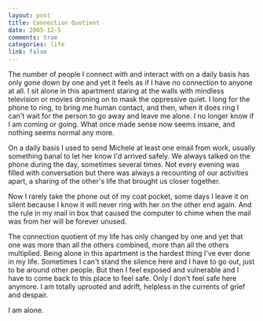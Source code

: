 ```yaml
--- 
layout: post
title: Connection Quotient
date: 2005-12-5
comments: true
categories: life
link: false
---
```

The number of people I connect with and interact with on a daily basis has only gone down by one and yet it feels as if I have no connection to anyone at all. I sit alone in this apartment staring at the walls with mindless television or movies droning on to mask the oppressive quiet. I long for the phone to ring, to bring me human contact, and then, when it does ring I can't wait for the person to go away and leave me alone. I no longer know if I am coming or going. What once made sense now seems insane, and nothing seems normal any more.

On a daily basis I used to send Michele at least one email from work, usually something banal to let her know I'd arrived safely. We always talked on the phone during the day, sometimes several times. Not every evening was filled with conversation but there was always a recounting of our activities apart, a sharing of the other's life that brought us closer together.

Now I rarely take the phone out of my coat pocket, some days I leave it on silent because I know it will never ring with her on the other end again. And the rule in my mail in box that caused the computer to chime when the mail was from her will be forever unused.

The connection quotient of my life has only changed by one and yet that one was more than all the others combined, more than all the others multiplied. Being alone in this apartment is the hardest thing I've ever done in my life. Sometimes I can't stand the silence here and I have to go out, just to be around other people. But then I feel exposed and vulnerable and I have to come back to this place to feel safe. Only I don't feel safe here anymore. I am totally uprooted and adrift, helpless in the currents of grief and despair.

I am alone.
